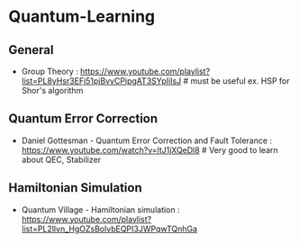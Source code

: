 # Quantum-Learning

## General
- Group Theory : https://www.youtube.com/playlist?list=PL8yHsr3EFj51pjBvvCPipgAT3SYpIiIsJ # must be useful ex. HSP for Shor's algorithm
  
## Quantum Error Correction
- Daniel Gottesman - Quantum Error Correction and Fault Tolerance : https://www.youtube.com/watch?v=ltJ1jXQeDl8 # Very good to learn about QEC, Stabilizer

## Hamiltonian Simulation
- Quantum Village - Hamiltonian simulation : https://www.youtube.com/playlist?list=PL2llvn_HgOZsBolvbEQPI3JWPqwTQnhGa
